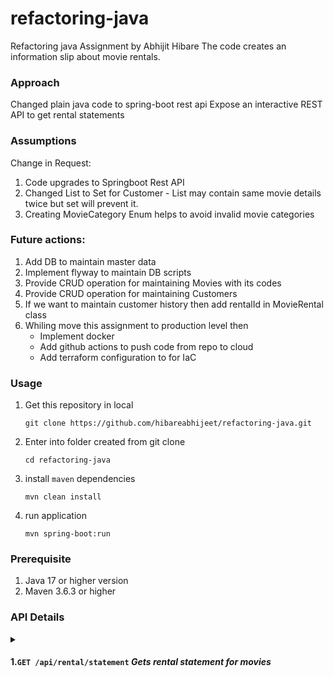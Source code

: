 # refactoring-java
 Refactoring java Assignment by Abhijit Hibare
 The code creates an information slip about movie rentals.
 
### Approach
Changed plain java code to spring-boot rest api 
Expose an interactive REST API to get rental statements

### Assumptions
Change in Request:
1. Code upgrades to Springboot Rest API
2. Changed List to Set for Customer - List may contain same movie details twice but set will prevent it.
3. Creating MovieCategory Enum helps to avoid invalid movie categories 


### Future actions:
1. Add DB to maintain master data
2. Implement flyway to maintain DB scripts
3. Provide CRUD operation for maintaining Movies with its codes
4. Provide CRUD operation for maintaining Customers
5. If we want to maintain customer history then add rentalId in MovieRental class
6. Whiling move this assignment to production level then
    - Implement docker
    - Add github actions to push code from repo to cloud
    - Add terraform configuration to for IaC

### Usage

1. Get this repository in local
   ```shell
   git clone https://github.com/hibareabhijeet/refactoring-java.git
   ```
2. Enter into folder created from git clone
   ```shell
   cd refactoring-java
   ```
3. install `maven` dependencies
   ```shell
   mvn clean install
   ``` 
3. run application
   ```shell
   mvn spring-boot:run
   ```
### Prerequisite
1. Java 17 or higher version 
2. Maven 3.6.3 or higher

### API Details
<details>
<summary>

#### 1.`GET /api/rental/statement` _Gets rental statement for movies_
</summary>
<p>

###### Request
```postman
Import file to postman from src/main/resources/templates/refactoring-java.postman_collection.json

Or
```

```curl
curl --location --request GET 'localhost:8080/api/rental/statement' \
--header 'Content-Type: application/json' \
--data '{
	"name": "C. U. Stomer",
	"rentals": [
		{
			"movie": {
				"title": "You'\''ve Got Mail",
				"category": "REGULAR"
			},
			"days": 3
		},
		{
			"movie": {
				"title": "Matrix",
				"category": "REGULAR"
			},
			"days": 1
		}
	]
}'
```
</p>

<p>

###### Response
```
Rental Record for C. U. Stomer
	You've Got Mail	3.5
	Matrix	2.0
Amount owed is 5.5
You earned 2 frequent points
```
</p>
</details>


